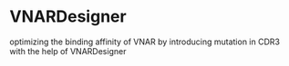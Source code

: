 # VNARDesigner
optimizing the binding affinity of VNAR by introducing mutation in CDR3 with the help of VNARDesigner

